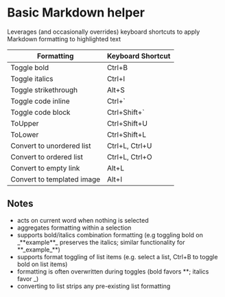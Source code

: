 # Basic Markdown helper

Leverages (and occasionally overrides) keyboard shortcuts to apply Markdown formatting to highlighted text

| Formatting                 | Keyboard Shortcut |
|----------------------------|-------------------|
| Toggle bold                | Ctrl+B            |
| Toggle italics             | Ctrl+I            |
| Toggle strikethrough       | Alt+S             |
| Toggle code inline         | Ctrl+`            |
| Toggle code block          | Ctrl+Shift+`      |
| ToUpper                    | Ctrl+Shift+U      |
| ToLower                    | Ctrl+Shift+L      |
| Convert to unordered list  | Ctrl+L, Ctrl+U    |
| Convert to ordered list    | Ctrl+L, Ctrl+O    |
| Convert to empty link      | Alt+L             | 
| Convert to templated image | Alt+I             |

## Notes
- acts on current word when nothing is selected
- aggregates formatting within a selection
- supports bold/italics combination formatting (e.g toggling bold on \_\*\*example\*\*\_ preserves the italics; similar functionality for \*\*\_example\_\*\*) 
- supports format toggling of list items (e.g. select a list, Ctrl+B to toggle bold on list items)
- formatting is often overwritten during toggles (bold favors \*\*; italics favor \_)
- converting to list strips any pre-existing list formatting 
